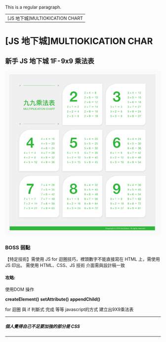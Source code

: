 This is a regular paragraph.

<table>
    <tr>
        <td>[JS 地下城]MULTIOKICATION CHART</td>
    </tr>
</table>

# [JS 地下城]MULTIOKICATION CHAR

## 新手 JS 地下城 1F - 9x9 乘法表

![9X9 Table]( https://github.com/fttp0165/javascript/blob/master/javascript-exercise/undertwon01/1F.PNG  "9x9" )


### BOSS 弱點
【特定技術】需使用 JS for 迴圈技巧，裡頭數字不能直接寫在 HTML 上，需使用 JS 印出。
   需使用 HTML、CSS、JS 技術
    介面需與設計稿一致

#### 攻略:

使用DOM 操作

**createElement()**
**setAttribute()**
**appendChild()**

for 迴圈 與 if 判斷式 完成 等等 javascript的方式
建立出9X9乘法表

--------------------------------------------------------------------
##### 個人覺得自己不足要加強的部分是 CSS
--------------------------------------------------------------------
